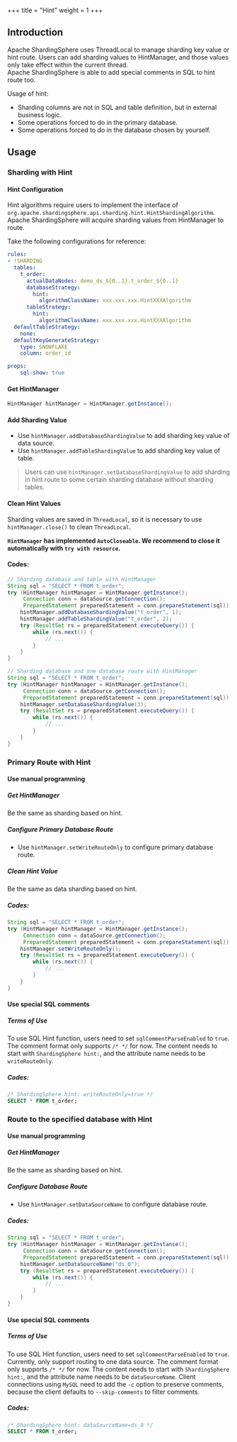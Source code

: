+++
title = "Hint"
weight = 1
+++

## Introduction

Apache ShardingSphere uses ThreadLocal to manage sharding key value or hint route. 
Users can add sharding values to HintManager, and those values only take effect within the current thread.  
Apache ShardingSphere is able to add special comments in SQL to hint route too.

Usage of hint:

* Sharding columns are not in SQL and table definition, but in external business logic.
* Some operations forced to do in the primary database.
* Some operations forced to do in the database chosen by yourself.

## Usage

### Sharding with Hint

#### Hint Configuration

Hint algorithms require users to implement the interface of `org.apache.shardingsphere.api.sharding.hint.HintShardingAlgorithm`. 
Apache ShardingSphere will acquire sharding values from HintManager to route.

Take the following configurations for reference:

```yaml
rules:
- !SHARDING
  tables:
    t_order:
      actualDataNodes: demo_ds_${0..1}.t_order_${0..1}
      databaseStrategy:
        hint:
          algorithmClassName: xxx.xxx.xxx.HintXXXAlgorithm
      tableStrategy:
        hint:
          algorithmClassName: xxx.xxx.xxx.HintXXXAlgorithm
  defaultTableStrategy:
    none:
  defaultKeyGenerateStrategy:
    type: SNOWFLAKE
    column: order_id

props:
    sql-show: true
```

#### Get HintManager

```java
HintManager hintManager = HintManager.getInstance();
```

#### Add Sharding Value

- Use `hintManager.addDatabaseShardingValue` to add sharding key value of data source.
- Use `hintManager.addTableShardingValue` to add sharding key value of table.

> Users can use `hintManager.setDatabaseShardingValue` to add sharding in hint route to some certain sharding database without sharding tables.

#### Clean Hint Values

Sharding values are saved in `ThreadLocal`, so it is necessary to use `hintManager.close()` to clean `ThreadLocal`.

**`HintManager` has implemented `AutoCloseable`. We recommend to close it automatically with `try with resource`.**

#### Codes:

```java
// Sharding database and table with HintManager
String sql = "SELECT * FROM t_order";
try (HintManager hintManager = HintManager.getInstance();
     Connection conn = dataSource.getConnection();
     PreparedStatement preparedStatement = conn.prepareStatement(sql)) {
    hintManager.addDatabaseShardingValue("t_order", 1);
    hintManager.addTableShardingValue("t_order", 2);
    try (ResultSet rs = preparedStatement.executeQuery()) {
        while (rs.next()) {
            // ...
        }
    }
}

// Sharding database and one database route with HintManager
String sql = "SELECT * FROM t_order";
try (HintManager hintManager = HintManager.getInstance();
     Connection conn = dataSource.getConnection();
     PreparedStatement preparedStatement = conn.prepareStatement(sql)) {
    hintManager.setDatabaseShardingValue(3);
    try (ResultSet rs = preparedStatement.executeQuery()) {
        while (rs.next()) {
            // ...
        }
    }
}
```

### Primary Route with Hint

#### Use manual programming

##### Get HintManager

Be the same as sharding based on hint.

##### Configure Primary Database Route

- Use `hintManager.setWriteRouteOnly` to configure primary database route.

##### Clean Hint Value

Be the same as data sharding based on hint.

##### Codes:

```java
String sql = "SELECT * FROM t_order";
try (HintManager hintManager = HintManager.getInstance();
     Connection conn = dataSource.getConnection();
     PreparedStatement preparedStatement = conn.prepareStatement(sql)) {
    hintManager.setWriteRouteOnly();
    try (ResultSet rs = preparedStatement.executeQuery()) {
        while (rs.next()) {
            // ...
        }
    }
}
```

#### Use special SQL comments

##### Terms of Use

To use SQL Hint function, users need to set `sqlCommentParseEnabled` to `true`.
The comment format only supports `/* */` for now. The content needs to start with `ShardingSphere hint:`, and the attribute name needs to be `writeRouteOnly`.

##### Codes:
```sql
/* ShardingSphere hint: writeRouteOnly=true */
SELECT * FROM t_order;
```
### Route to the specified database with Hint

#### Use manual programming

##### Get HintManager

Be the same as sharding based on hint.

##### Configure Database Route

- Use `hintManager.setDataSourceName` to configure database route.

##### Codes:

```java
String sql = "SELECT * FROM t_order";
try (HintManager hintManager = HintManager.getInstance();
     Connection conn = dataSource.getConnection();
     PreparedStatement preparedStatement = conn.prepareStatement(sql)) {
    hintManager.setDataSourceName("ds_0");
    try (ResultSet rs = preparedStatement.executeQuery()) {
        while (rs.next()) {
            // ...
        }
    }
}
```

#### Use special SQL comments

##### Terms of Use

To use SQL Hint function, users need to set `sqlCommentParseEnabled` to `true`. Currently, only support routing to one data source.
The comment format only supports `/* */` for now. The content needs to start with `ShardingSphere hint:`, and the attribute name needs to be `dataSourceName`.
Client connections using `MySQL` need to add the `-c` option to preserve comments, because the client defaults to `--skip-comments` to filter comments.

##### Codes:
```sql
/* ShardingSphere hint: dataSourceName=ds_0 */
SELECT * FROM t_order;
```